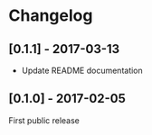 # Changelog

## [0.1.1] - 2017-03-13

- Update README documentation

## [0.1.0] - 2017-02-05

First public release
